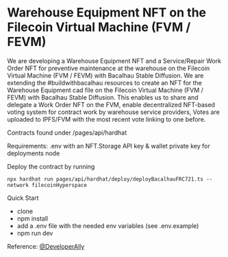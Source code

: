 # Warehouse Equipment NFT on the Filecoin Virtual Machine (FVM / FEVM) 

We are developing a Warehouse Equipment NFT and a Service/Repair Work Order NFT for preventive maintenance at the warehouse on the Filecoin Virtual Machine (FVM / FEVM) with Bacalhau Stable Diffusion.
We are extending the #buildwithbacalhau resources to create an NFT for the Warehouse Equipment cad file on the Filecoin Virtual Machine (FVM / FEVM) with Bacalhau Stable Diffusion. This enables us to share and delegate a Work Order NFT on the FVM, enable decentralized NFT-based voting system for contract work by warehouse service providers, Votes are uploaded to IPFS/FVM with the most recent vote linking to one before. 



Contracts found under /pages/api/hardhat

Requirements:
.env with an NFT.Storage API key & wallet private key for deployments
node

Deploy the contract by running

```npx hardhat run pages/api/hardhat/deploy/deployBacalhauFRC721.ts --network filecoinHyperspace ```

Quick Start
- clone
- npm install
- add a .env file with the needed env variables (see .env.example)
- npm run dev

Reference: 
 [@DeveloperAlly](https://twitter.com/DeveloperAlly)

